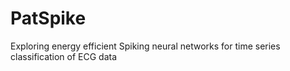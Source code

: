 # PatSpike
Exploring energy efficient Spiking neural networks for time series classification of ECG data
